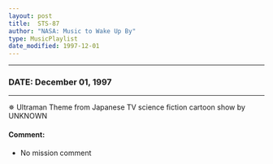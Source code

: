 ```yaml
---
layout: post
title:  STS-87
author: "NASA: Music to Wake Up By"
type: MusicPlaylist
date_modified: 1997-12-01
---
```


----
### DATE: December 01, 1997
----
✵ Ultraman Theme from Japanese TV science fiction cartoon show by UNKNOWN

#### Comment:
* No mission comment

